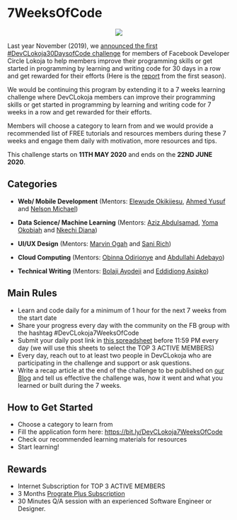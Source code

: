 # 7WeeksOfCode

<div align="center">
  
  ![](https://cdn.hashnode.com/res/hashnode/image/upload/v1588872260117/qrNwMiSic.png)

</div>

Last year November (2019), we [announced the first #DevCLokoja30DaysofCode challenge](https://facebook.com/groups/devclokoja/permalink/2564914083584282/) for members of Facebook Developer Circle Lokoja to help members improve their programming skills or get started in programming by learning and writing code for 30 days in a row and get rewarded for their efforts (Here is the [report](https://devclokoja.hashnode.dev/devclokoja30daysofcode-season-i-recap-ck5pglsff0639qps1i39r8jh4) from the first season).

We would be continuing this program by extending it to a 7 weeks learning challenge where DevCLokoja members can improve their programming skills or get started in programming by learning and writing code for 7 weeks in a row and get rewarded for their efforts.

Members will choose a category to learn from and we would provide a recommended list of FREE tutorials and resources members during these 7 weeks and engage them daily with motivation, more resources and tips.

This challenge starts on **11TH MAY 2020** and ends on the **22ND JUNE 2020**.

## Categories

- **Web/ Mobile Development** (Mentors: [Elewude Okikijesu](https://github.com/helewud), [Ahmed Yusuf](https://github.com/iloveteajay) and [Nelson Michael](https://github.com/theSultan00))

- **Data Science/ Machine Learning** (Mentors: [Aziz Abdulsamad](https://github.com/Abdulsamod1), [Yoma Okobiah](https://github.com/yomdroid) and [Nkechi Diana](https://github.com/nkdiana))

- **UI/UX Design** (Mentors: [Marvin Ogah](https://github.com/dudesoamazing) and [Sani Rich](https://github.com/sarscode))

- **Cloud Computing** (Mentors: [Obinna Odirionye](https://github.com/nerdeveloper) and [Abdullahi Adebayo](https://github.com/adabsmith))

- **Technical Writing** (Mentors: [Bolaji Ayodeji](https://github.com/BolajiAyodeji) and [Eddidiong Asipko](https://github.com/edyasikpo))

## Main Rules

- Learn and code daily for a minimum of 1 hour for the next 7 weeks from the start date
- Share your progress every day with the community on the FB group with the hashtag #DevCLokoja7WeeksOfCode
- Submit your daily post link in [this spreadsheet](https://bit.ly/DevCLokoja7WeeksOfCodeSheets) before 11:59 PM every day (we will use this sheets to select the TOP 3 ACTIVE MEMBERS)
- Every day, reach out to at least two people in DevCLokoja who are participating in the challenge and support or ask questions.
- Write a recap article at the end of the challenge to be published on [our Blog](https://devclokoja.hashnode.dev/writers-guide) and tell us effective the challenge was, how it went and what you learned or built during the 7 weeks.

## How to Get Started

- Choose a category to learn from
- Fill the application form here: https://bit.ly/DevCLokoja7WeeksOfCode
- Check our recommended learning materials for resources
- Start learning!

## Rewards

- Internet Subscription for TOP 3 ACTIVE MEMBERS
- 3 Months [Prograte Plus Subscription](https://progate.com/plans/for_users)
- 30 Minutes Q/A session with an experienced Software Engineer or Designer.
